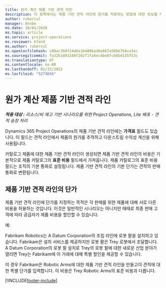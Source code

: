 ```yaml
---
title: 원가 계산 제품 기반 견적 라인
description: 이 항목에서는 제품 기반 견적 라인에 원가를 적용하는 방법에 대한 정보를 제공합니다.
author: ruhercul
manager: Annbe
ms.date: 10/01/2020
ms.topic: article
ms.service: project-operations
ms.reviewer: kfend
ms.author: ruhercul
ms.openlocfilehash: c08ac3b0f24dda19489bad6e667a50b67b8ce3ec
ms.sourcegitcommit: fa32b1893286f20271fa4ec4be8fc68bd135f53c
ms.translationtype: HT
ms.contentlocale: ko-KR
ms.lasthandoff: 02/15/2021
ms.locfileid: "5273656"
---
```

# <a name="costing-product-based-quote-lines"></a>원가 계산 제품 기반 견적 라인

_**적용 대상 :** 리소스/비 재고 기반 시나리오를 위한 Project Operations, Lite 배포 - 견적 송장 처리_


Dynamics 365 Project Operations의 제품 기반 견적 라인에는 **가격표** 필드도 있습니다. 이 필드는 견적 라인에서 제품의 원가를 추적하고 다운스트림 수익성 계산을 위해 사용됩니다.

카탈로그 제품에 대한 제품 기반 견적 라인이 생성되면 제품 기반 견적 라인의 비용은 기본적으로 제품 카탈로그의 **표준 비용** 필드에서 가져옵니다. 제품 카탈로그의 표준 비용 필드는 조직의 기본 통화로 설정됩니다. 제품 기반 견적 라인의 기본 단가는 견적의 판매 통화로 변환됩니다.

## <a name="unit-cost-on-a-product-based-quote-line"></a>제품 기반 견적 라인의 단가

제품 기반 견적 라인에 단가를 지정하는 목적은 각 판매를 위한 제품에 대해 서로 다른 비용을 허용하는 것입니다. 이것은 일반적인 시나리오는 아니지만 때때로 최종 판매 고객에 따라 공급자가 제품 비용을 할인할 수 있습니다.

예: 

Fabrikam Robotics는 A Datum Corporation의 조립 라인에 로봇 팔을 설치하고 있습니다. Fabrikam은 설치 서비스를 제공하지만 로봇 팔은 Trey 로봇에서 조달합니다. A Datum Corporation의 로봇 팔 설치로 Trey의 로봇 팔에 대한 새로운 산업 분야가 열리면 Trey는 Fabrikam에 이 거래에 대해 특별 할인을 제공할 수 있습니다.

이 경우 Fabrikam은 Robotic Arms에 대한 제품 기반 견적 라인을 만들고이 견적에 대한 특별 단가를 입력합니다. 이 비용은 Trey Robotic Arms의 표준 비용과 다릅니다.


[!INCLUDE[footer-include](../../includes/footer-banner.md)]